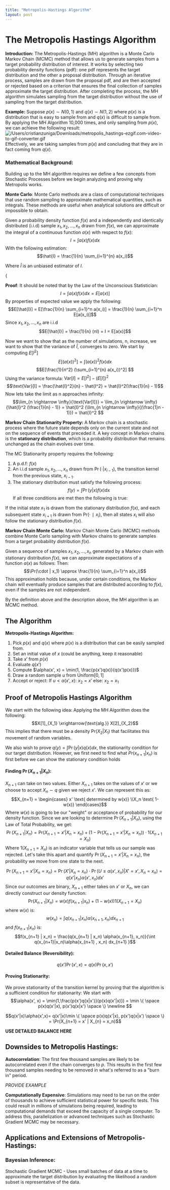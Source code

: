 ```yaml
---
title: "Metropolis-Hastings Algorithm"
layout: post
---
```

# The Metropolis Hastings Algorithm

**Introduction:**
The Metropolis-Hastings (MH) algorithm is a Monte Carlo Markov Chain (MCMC) method that allows us to generate samples from a target probability distribution of interest. It works by selecting two probability density functions (pdf): one pdf represents the target distribution and the other a proposal distribution. Through an iterative process, samples are drawn from the proposal pdf, and are then accepted or rejected based on a criterion that ensures the final collection of samples approximate the target distribution. After completing the process, the MH algorithm simulates sampling from the target distribution without the use of sampling from the target distribution.

**Example:**
Suppose $p(x) \sim N(0,1)$ and $q(x) \sim N(1,2)$ where $p(x)$ is a distribution that is easy to sample from and $q(x)$ is difficult to sample from. By applying the MH Algorithm 10,000 times, and only sampling from $p(x)$, we can achieve the following result:
![/Users/cristianzuniga/Downloads/metropolis_hastings-ezgif.com-video-to-gif-converter.gif](file:///Users/cristianzuniga/Downloads/metropolis_hastings-ezgif.com-video-to-gif-converter.gif)
Effectively, we are taking samples from $p(x)$ and concluding that they are in fact coming from $q(x)$.

### Mathematical Background:
Building up to the MH algorithm requires we define a few concepts from Stochastic Processes before we begin analyzing and proving why Metropolis works.


**Monte Carlo**:
Monte Carlo methods are a class of computational techniques that use random sampling to approximate mathematical quantities, such as integrals. These methods are useful when analytical solutions are difficult or impossible to obtain.

Given a probability density function $f(x)$ and a independently and identically distributed (i.i.d) sample $x_1, x_2, ..., x_n$ drawn from $f(x)$, we can approximate the integral of a continuous function $a(x)$ with respect to $f(x)$:
$$I = \int a(x)f(x)dx$$
With the following estimation:
$$\hat{I} = \frac{1}{n} \sum_{i=1}^{n} a(x_i)$$


Where $\hat{I}$ is an unbiased estimator of $I$. 


$\{$



**Proof**:
It should be noted that by the Law of the Unconscious Statistician:
$$I = \int a(x)f(x)dx = E[a(x)]$$
By properties of expected value we apply the following:
$$E[\hat{I}] = E[\frac{1}{n} \sum_{i=1}^n a(x_i)] = \frac{1}{n} \sum_{i=1}^n E[a(x_i)]$$
Since $x_1, x_2, ..., x_n$ are i.i.d
$$E[\hat{I}] = \frac{1}{n} (nI) = I = E[a(x)]$$

Now we want to show that as the number of simulations, n, increase, we want to show that the variance of $\hat{I}$, converges to zero. We start by computing $E[I^2]$
$$E[(a(x))^2] =\int (a(x))^2f(x)dx$$
$$E[\frac{1}{n^2} (\sum_{i=1}^{n} a(x_i))^2] $$
Using the variance formula: $\text{Var}[I] = E[I^2] - (E[I])^2$
$$\text{Var}[I] = \frac{\hat{I}^2}{n} - \hat{I^2} = \hat{I}^2(\frac{1}{n} - 1)$$
Now lets take the limit as n approaches infinity:
$$\lim_{n \rightarrow \infty}{\text{Var[I]}} = \lim_{n \rightarrow \infty}{\hat{I}^2 (\frac{1}{n} - 1)} = \hat{I}^2 (\lim_{n \rightarrow \infty}{(\frac{1}n - 1)}) = \hat{I}^2 $$




**Markov Chain Stationarity Property:**
A Markov chain is a stochastic process where the future state depends only on the current state and not on the sequence of events that preceded it. A key concept in Markov chains is the **stationary distribution**, which is a probability distribution that remains unchanged as the chain evolves over time.

The MC Stationarity property requires the following:
1. A p.d.f: $f(x)$
2. An i.i.d sample $x_1, x_2, ..., x_n$ drawn from $\Pr(\cdot | x_{i-1})$, the transition kernel from the previous state, $x_{i-1}$.
3. The stationary distribution must satisfy the following process: 
$$f(y) = \int \Pr(y | x) f(x) \text{dx}$$
If all three conditions are met then the following is true:


If the initial state $x_1$​ is drawn from the stationary distribution $f(x)$, and each subsequent state $x_{i+1}$ is drawn from $\text{Pr}⁡(⋅∣x_i)$, then all states $x_i$ will also follow the stationary distribution $f(x)$. 

**Markov Chain Monte Carlo:**
Markov Chain Monte Carlo (MCMC) methods combine Monte Carlo sampling with Markov chains to generate samples from a target probability distribution $f(x)$.

Given a sequence of samples $x_1,x_2,…,x_n$​ generated by a Markov chain with stationary distribution $f(x)$, we can approximate expectations of a function $a(x)$ as follows:
Then:$$\Pr(\cdot | x_1) \approx \frac{1}{n} \sum_{i=1}^n a(x_i)$$This approximation holds because, under certain conditions, the Markov chain will eventually produce samples that are distributed according to $f(x)$, even if the samples are not independent.

By the definition above and the description above, the MH algorithm is an MCMC method.


## The Algorithm
**Metropolis-Hastings Algorithm:**
1. Pick $p(x)$ and $q(x)$ where $p(x)$ is a distribution that can be easily sampled from.
2. Set an initial value of $x$ (could be anything, keep it reasonable)
3. Take $x'$ from $p(x)$
4. Evaluate $q(x')$
5. Compute $\alpha(x', x) = \min(1, \frac{p(x')q(x)}{q(x')p(x)})$
6. Draw a random sample $u$ from $\text{Uniform}[0,1]$
7. Accept or reject: 
   If $u < \alpha(x',x)$:
	$x_2 = x'$
	else:
		$x_2 = x_1$

## Proof of Metropolis Hastings Algorithm
We start with the following idea:
Applying the MH Algorithm does the following:
$$X[1]_{X_1} \xrightarrow{\text{alg.}} X[2]_{X_2}$$
This implies that there must be a density $\text{Pr}(X_2 | X_1)$ that facilitates this movement of random variables.


We also wish to prove $q(y) = \int \Pr(y | x) q(x) dx$, the stationarity condition for our target distribution.
However, we first need to find what $Pr(x_{n+1} | x_n)$ is first before we can show the stationary condition holds

#### Finding $\Pr(X_{n+1} | X_n)$:
$X_{n+1}$ can take on two values. Either $X_{n+1}$ takes on the values of $x'$ or we choose to accept $X_n \sim q$ given we reject $x'$. 
We can represent this as:
$$X_{n+1} = \begin{cases}
x' \text{ determined by w(x)} 
\\X_n \text{ 1- w(x)}
\end{cases}$$
Where $w(x)$ is going to be our "weight" or acceptance of probability for our density function.
Since we are looking to determine $\Pr(X_{n+1} | X_n)$, using the Law of Total Probability, we get:
$$\Pr(X_{n+1} | X_n) = \text{Pr}(X_{n+1} = x' | X_{n} = x_{n} ) + (1- \text{Pr}(X_{n+1} = x' | X_{n} = x_{n} )) \cdot 1(X_{n+1} = X_n)$$
Where $1(X_{n+1} = X_n)$ is an indicator variable that tells us our sample was rejected. Let's take this apart and quantify $\Pr(X_{n+1} = x' | X_{n} = x_n)$, the probability we move from one state to the next.

$$
\Pr(X_{n+1} = x' | X_{n} = x_n) = \Pr(X' | X_n = x_n) \cdot \Pr(U \leq \alpha(x', x_n) | X' = x', X_n =x_n) =q(x' | x_n) \alpha(x', x_n) dx'
$$
Since our outcomes are binary, $X_{n+1}$ either takes on $x'$ or $X_n$, we can directly construct our density function:
$$\text{Pr}(X_{n+1} | X_{n}) = w(x)f(x_{n+1} | x_n) + (1-w(x))1(X_{n+1} = X_n) $$
where $w(x)$ is:
$$w(x_n) = \int q(x_{n+1} | x_n) \alpha(x_{n+1}, x_n)dx_{n+1}$$
and $f(x_{n+1} | x_n)$ is:
$$f(x_{n+1} | x_n) = \frac{q(x_{n+1} | x_n) \alpha(x_{n+1}, x_n)}{\int q(x_{n+1}|x_n)\alpha(x_{n+1} , x_n) dx_{n+1}
}$$

#### Detailed Balance (Reversibility):

$$q(x')\Pr(x', x) = q(x)\Pr(x,x')$$

#### Proving Stationarity:
We prove stationarity of the transition kernel by proving that the algorithm is a sufficient condition for stationarity:
We start with
$$\alpha(x', x) = \min(1,\frac{p(x')q(x|x')}{p(x)q(x'|x)}) = \min \{ \space p(x)q(x'|x), p(x')q(x|x') \space \}
\newline
$$


$$q(x'|x)\alpha(x',x)= q(x'|x)\min \{ \space p(x)q(x'|x), p(x')q(x|x') \space \} = \Pr(X_{n+1} = x' | X_{n} = x_n)$$


**USE DETAILED BALANCE HERE**




## Downsides to Metropolis Hastings:

**Autocorrelation**:
The first few thousand samples are likely to be autocorrelated even if the chain converges to $p$. This results in the first few thousand samples needing to be removed in what's referred to as a "burn in" period.

*PROVIDE EXAMPLE*


**Computationally Expensive**:
Simulations may need to be run on the order of thousands to achieve sufficient statistical power for specific tests. This could result in millions of simulations being required, leading to computational demands that exceed the capacity of a single computer. To address this, parallelization or advanced techniques such as Stochastic Gradient MCMC may be necessary.


## Applications and Extensions of Metropolis-Hastings:

### Bayesian Inference:
Stochastic Gradient MCMC - Uses small batches of data at a time to approximate the target distribution by evaluating the likelihood a random subset is representative of the data.